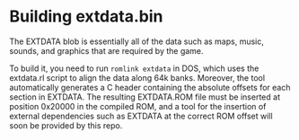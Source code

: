 # Building extdata.bin
The EXTDATA blob is essentially all of the data such as maps, music, sounds, and graphics that are required by the game.

To build it, you need to run `romlink extdata` in DOS, which uses the extdata.rl script to align the data along 64k banks. 
Moreover, the tool automatically generates a C header containing the absolute offsets for each section in EXTDATA.
The resulting EXTDATA.ROM file must be inserted at position 0x20000 in the compiled ROM, and a tool for the insertion of external dependencies such as EXTDATA at the correct ROM offset will soon be provided by this repo.